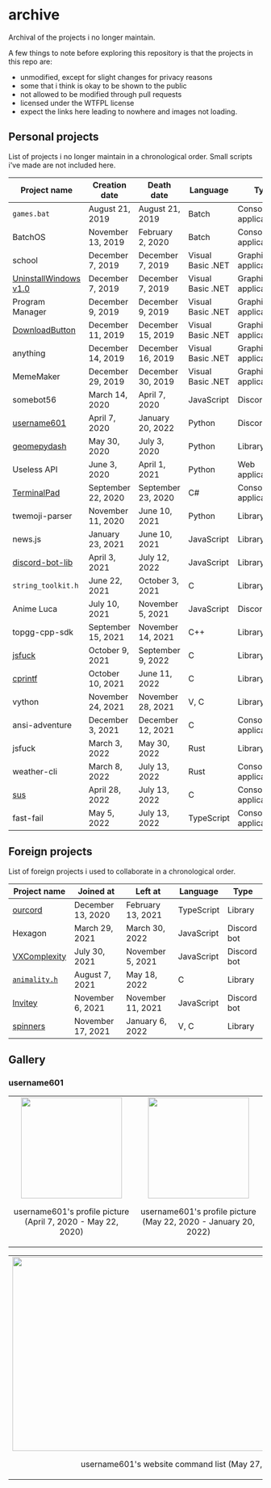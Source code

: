 # archive
Archival of the projects i no longer maintain.

A few things to note before exploring this repository is that the projects in this repo are:
- unmodified, except for slight changes for privacy reasons
- some that i think is okay to be shown to the public
- not allowed to be modified through pull requests
- licensed under the WTFPL license
- expect the links here leading to nowhere and images not loading.

## Personal projects

List of projects i no longer maintain in a chronological order. Small scripts i've made are not included here.

| Project name          | Creation date      | Death date         | Language          | Type                  |
|-----------------------|--------------------|--------------------|-------------------|-----------------------|
| `games.bat`           | August 21, 2019    | August 21, 2019    | Batch             | Console application   |
| BatchOS               | November 13, 2019  | February 2, 2020   | Batch             | Console application   |
| school                | December 7, 2019   | December 7, 2019   | Visual Basic .NET | Graphical application |
| [UninstallWindows v1.0](https://github.com/null8626/archive/tree/main/archive/20191207-UninstallWindows%20v1.0) | December 7, 2019   | December 7, 2019   | Visual Basic .NET | Graphical application |
| Program Manager       | December 9, 2019   | December 9, 2019   | Visual Basic .NET | Graphical application |
| [DownloadButton](https://github.com/null8626/archive/tree/main/archive/20191211-DownloadButton)        | December 11, 2019  | December 15, 2019  | Visual Basic .NET | Graphical application |
| anything              | December 14, 2019  | December 16, 2019  | Visual Basic .NET | Graphical application |
| MemeMaker             | December 29, 2019  | December 30, 2019  | Visual Basic .NET | Graphical application |
| somebot56             | March 14, 2020     | April 7, 2020      | JavaScript        | Discord bot           |
| [username601](https://github.com/null8626/archive/tree/main/archive/20200407-username601)           | April 7, 2020      | January 20, 2022   | Python            | Discord bot           |
| [geomepydash](https://github.com/WilloIzCitron/geomepydash) | May 30, 2020 | July 3, 2020 | Python | Library |
| Useless API           | June 3, 2020       | April 1, 2021      | Python            | Web application       |
| [TerminalPad](https://github.com/null8626/archive/tree/main/archive/20200922-TerminalPad)           | September 22, 2020 | September 23, 2020 | C#                | Console application   |
| twemoji-parser        | November 11, 2020  | June 10, 2021      | Python            | Library               |
| news.js               | January 23, 2021   | June 10, 2021      | JavaScript        | Library               |
| [discord-bot-lib](https://github.com/VoltrexMaster/discord-bot-lib)       | April 3, 2021      | July 12, 2022      | JavaScript        | Library               |
| `string_toolkit.h`    | June 22, 2021      | October 3, 2021    | C                 | Library               |
| Anime Luca            | July 10, 2021      | November 5, 2021   | JavaScript        | Discord bot           |
| topgg-cpp-sdk         | September 15, 2021 | November 14, 2021  | C++               | Library               |
| [jsfuck](https://github.com/null8626/jsfuck)                | October 9, 2021    | September 9, 2022  | C                 | Library               |
| [cprintf](https://github.com/null8626/cprintf)               | October 10, 2021   | June 11, 2022      | C                 | Library               |
| vython                | November 24, 2021  | November 28, 2021  | V, C              | Library                |
| ansi-adventure        | December 3, 2021   | December 12, 2021  | C                 | Console application(s) |
| jsfuck                | March 3, 2022      | May 30, 2022       | Rust              | Library                |
| weather-cli           | March 8, 2022      | July 13, 2022      | Rust              | Console application    |
| [sus](https://github.com/null8626/archive/tree/main/archive/20220428-sus) | April 28, 2022     | July 13, 2022      | C                 | Console application    |
| fast-fail             | May 5, 2022        | July 13, 2022      | TypeScript        | Console application    |

## Foreign projects

List of foreign projects i used to collaborate in a chronological order.

| Project name                                                  | Joined at         | Left at           | Language   | Type        |
|---------------------------------------------------------------|-------------------|-------------------|------------|-------------|
| [ourcord](https://github.com/ourpalace/ourcord)               | December 13, 2020 | February 13, 2021 | TypeScript | Library     |
| Hexagon                                                       | March 29, 2021    | March 30, 2022    | JavaScript | Discord bot |
| [VXComplexity](https://top.gg/bot/685787142160777253)         | July 30, 2021     | November 5, 2021  | JavaScript | Discord bot |
| [`animality.h`](https://github.com/animality-xyz/animality.h) | August 7, 2021    | May 18, 2022      | C          | Library     |
| [Invitey](https://github.com/invitey)                         | November 6, 2021  | November 11, 2021 | JavaScript | Discord bot |
| [spinners](https://github.com/rhygg/spinners)                 | November 17, 2021 | January 6, 2022   | V, C       | Library     |

## Gallery

### username601

<table>
  <tbody>
    <tr>
      <td align="center">
        <!--<img src="https://raw.githubusercontent.com/null8626/archive/main/assets/20200407-username601.png" width="250px;" alt=""/>-->
		<img src="https://avatars.githubusercontent.com/u/60427892" width="200px;" alt=""/>
        <br />
        <p>username601's profile picture (April 7, 2020 - May 22, 2020)</p>
      </td>
      <td align="center">
        <!--<img src="https://raw.githubusercontent.com/null8626/archive/main/assets/20200522-username601.png" width="250px;" alt=""/>-->
		<img src="https://avatars.githubusercontent.com/u/60427892" width="200px;" alt=""/>
        <br />
        <p>username601's profile picture (May 22, 2020 - January 20, 2022)</p>
      </td>
    </tr>
  </tbody>
</table>

<table>
  <tbody>
    <tr>
      <td align="center">
	    <img src="https://cdn.discordapp.com/attachments/704061031500218392/715146951976419328/unknown.png" width="683px;" height="384px;" alt=""/>
		<br />
		<p>username601's website command list (May 27, 2020)</p>
	  </td>
    </tr>
  </tbody>
</table>